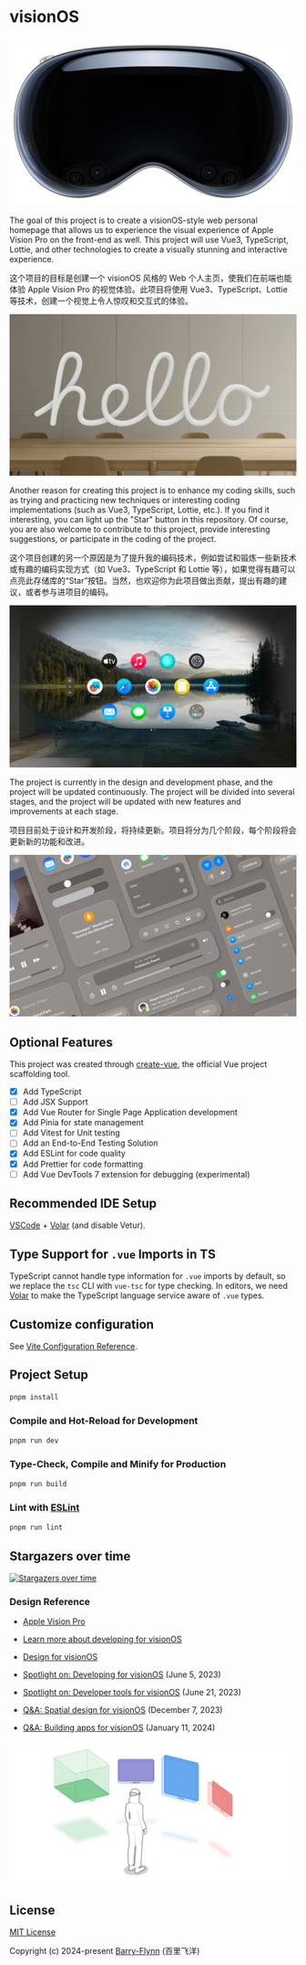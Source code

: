 # visionOS

![visionOS overview](./src/assets/images/visionos-overview.png)

The goal of this project is to create a visionOS-style web personal homepage that allows us to experience the visual experience of Apple Vision Pro on the front-end as well. This project will use Vue3, TypeScript, Lottie, and other technologies to create a visually stunning and interactive experience.

这个项目的目标是创建一个 visionOS 风格的 Web 个人主页，使我们在前端也能体验 Apple Vision Pro 的视觉体验。此项目将使用 Vue3、TypeScript、Lottie 等技术，创建一个视觉上令人惊叹和交互式的体验。

![visionOS hello](./src/assets/images/visionOS-hello.jpg)

Another reason for creating this project is to enhance my coding skills, such as trying and practicing new techniques or interesting coding implementations (such as Vue3, TypeScript, Lottie, etc.). If you find it interesting, you can light up the "Star" button in this repository. Of course, you are also welcome to contribute to this project, provide interesting suggestions, or participate in the coding of the project.

这个项目创建的另一个原因是为了提升我的编码技术，例如尝试和锻炼一些新技术或有趣的编码实现方式（如 Vue3、TypeScript 和 Lottie 等），如果觉得有趣可以点亮此存储库的“Star”按钮。当然，也欢迎你为此项目做出贡献，提出有趣的建议，或者参与进项目的编码。

![Building apps for visionOS](./src/assets/images/Building-apps-for-visionOS.jpg)

The project is currently in the design and development phase, and the project will be updated continuously. The project will be divided into several stages, and the project will be updated with new features and improvements at each stage.

项目目前处于设计和开发阶段，将持续更新。项目将分为几个阶段，每个阶段将会更新新的功能和改进。

![Spatial design for visionOS](./src/assets/images/Spatial-design-for-visionOS.jpg)

## Optional Features

This project was created through [create-vue](https://github.com/vuejs/create-vue), the official Vue project scaffolding tool.

- [x] Add TypeScript
- [ ] Add JSX Support
- [x] Add Vue Router for Single Page Application development
- [x] Add Pinia for state management
- [ ] Add Vitest for Unit testing
- [ ] Add an End-to-End Testing Solution
- [x] Add ESLint for code quality
- [x] Add Prettier for code formatting
- [ ] Add Vue DevTools 7 extension for debugging (experimental)

## Recommended IDE Setup

[VSCode](https://code.visualstudio.com/) + [Volar](https://marketplace.visualstudio.com/items?itemName=Vue.volar) (and disable Vetur).

## Type Support for `.vue` Imports in TS

TypeScript cannot handle type information for `.vue` imports by default, so we replace the `tsc` CLI with `vue-tsc` for type checking. In editors, we need [Volar](https://marketplace.visualstudio.com/items?itemName=Vue.volar) to make the TypeScript language service aware of `.vue` types.

## Customize configuration

See [Vite Configuration Reference](https://vitejs.dev/config/).

## Project Setup

```sh
pnpm install
```

### Compile and Hot-Reload for Development

```sh
pnpm run dev
```

### Type-Check, Compile and Minify for Production

```sh
pnpm run build
```

### Lint with [ESLint](https://eslint.org/)

```sh
pnpm run lint
```

## Stargazers over time

[![Stargazers over time](https://starchart.cc/Barry-Flynn/visionOS.svg?variant=adaptive)](https://starchart.cc/Barry-Flynn/visionOS)

### Design Reference

- [Apple Vision Pro](https://www.apple.com/apple-vision-pro/)

- [Learn more about developing for visionOS](https://developer.apple.com/visionos/)

- [Design for visionOS](https://developer.apple.com/visionos/pathway/#design)

- [Spotlight on: Developing for visionOS](https://developer.apple.com/news/?id=h3qjwosp) (June 5, 2023)

- [Spotlight on: Developer tools for visionOS](https://developer.apple.com/news/?id=765ce4l3) (June 21, 2023)

- [Q&A: Spatial design for visionOS](https://developer.apple.com/news/?id=fi8ne6ji) (December 7, 2023)

- [Q&A: Building apps for visionOS](https://developer.apple.com/news/?id=prl6dp5r) (January 11, 2024)

![A spectrum of immersion](./src/assets/images/A-spectrum-of-immersion.webp)

## License

[MIT License](https://github.com/Barry-Flynn/visionOS/blob/main/LICENSE)

Copyright (c) 2024-present [Barry-Flynn](https://github.com/Barry-Flynn) (百里飞洋)
